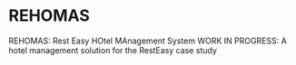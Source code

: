 # REHOMAS
REHOMAS: Rest Easy HOtel MAnagement System
WORK IN PROGRESS:
A hotel management solution for the RestEasy case study
